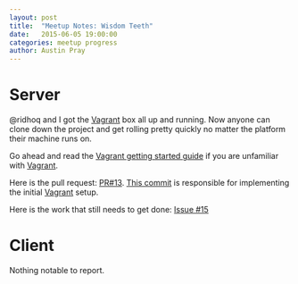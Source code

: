 ```yaml
---
layout: post
title:  "Meetup Notes: Wisdom Teeth"
date:   2015-06-05 19:00:00
categories: meetup progress
author: Austin Pray
---
```


# Server

@ridhoq and I got the [Vagrant][] box all up and running. Now anyone can clone
down the project and get rolling pretty quickly no matter the platform their
machine runs on.

Go ahead and read the [Vagrant getting started
guide](https://docs.vagrantup.com/v2/getting-started/index.html) if you are
unfamiliar with [Vagrant][].

Here is the pull request:
[PR#13](https://github.com/liveplant/liveplant-server/pull/13). [This commit](https://github.com/liveplant/liveplant-server/commit/c4ab28ef5e349b3fbcf8b68709905fa96704916e)
is responsible for implementing the initial [Vagrant][] setup.

Here is the work that still needs to get done: [Issue #15](https://github.com/liveplant/liveplant-server/issues/15)

# Client

Nothing notable to report.

[Vagrant]: https://www.vagrantup.com/
